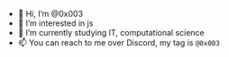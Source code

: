 - 👋 Hi, I’m @0x003
- 👀 I’m interested in js
- 🌱 I’m currently studying IT, computational science
- 📫 You can reach to me over Discord, my tag is `@0x003`

<!---
MrZeroLord/MrZeroLord is a ✨ special ✨ repository because its `README.md` (this file) appears on your GitHub profile.
You can click the Preview link to take a look at your changes.
--->
